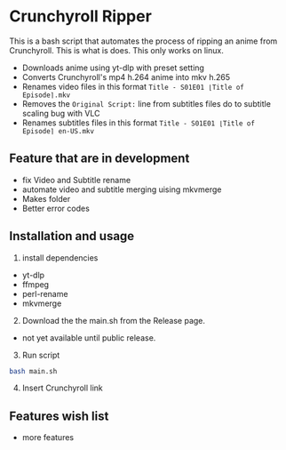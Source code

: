 # Crunchyroll Ripper
This is a bash script that automates the process of ripping an anime from Crunchyroll. This is what is does. This only works on linux.
- Downloads anime using yt-dlp with preset setting
- Converts Crunchyroll's mp4 h.264 anime into mkv h.265
- Renames video files in this format `Title - S01E01 ⌊Title of Episode⌉.mkv`
- Removes the `Original Script:` line from subtitles files do to subtitle scaling bug with VLC
- Renames subtitles files in this format `Title - S01E01 ⌊Title of Episode⌉ en-US.mkv`
## Feature that are in development
- fix Video and Subtitle rename 
- automate video and subtitle merging uising mkvmerge
- Makes folder 
- Better error codes
## Installation and usage
1. install dependencies
- yt-dlp
- ffmpeg
- perl-rename
- mkvmerge
2. Download the the main.sh from the Release page.
- not yet available until public release.
3. Run script
```bash
bash main.sh
```
4. Insert Crunchyroll link
## Features wish list
- more features
